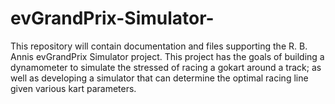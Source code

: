 # evGrandPrix-Simulator-
This repository will contain documentation and files supporting the R. B. Annis evGrandPrix Simulator project. This project has the goals of building a dynamometer to simulate the stressed of racing a gokart around a track; as well as developing a simulator that can determine the optimal racing line given various kart parameters. 
